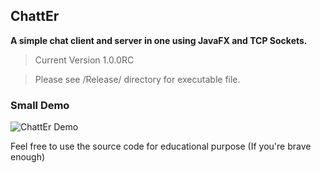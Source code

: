 ## ChattEr

**A simple chat client and server in one using JavaFX and TCP Sockets.**

> Current Version 1.0.0RC

> Please see /Release/ directory for executable file.



### Small Demo

![ChattEr Demo]({{site.baseurl}}/ChattEr/chatter_gif.gif)

Feel free to use the source code for educational purpose (If you're brave enough)

